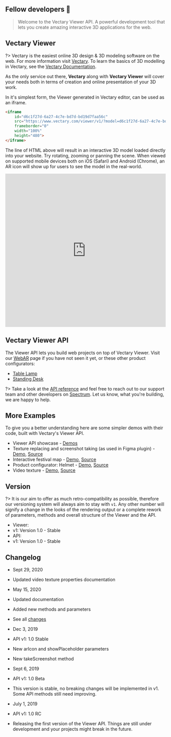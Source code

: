 ## Fellow developers &#128406;

> Welcome to the Vectary Viewer API. A powerful development tool that lets you create amazing interactive 3D applications for the web.

## Vectary Viewer

?> Vectary is the easiest online 3D design & 3D modeling software on the web. For more information visit [Vectary](https://www.vectary.com). To learn the basics of 3D modelling in Vectary, see the [Vectary Documentation](https://www.vectary.com/docs/).

As the only service out there, **Vectary** along with **Vectary Viewer** will cover your needs both in terms of creation and online presentation of your 3D work.

In it's simplest form, the Viewer generated in Vectary editor, can be used as an iframe.

```html
<iframe
    id="d6c1f27d-6a27-4c7e-bd7d-bd19d7faa56c"
    src="https://www.vectary.com/viewer/v1/?model=d6c1f27d-6a27-4c7e-bd7d-bd19d7faa56c&turntable=-2"
    frameborder="0"
    width="100%"
    height="480">
</iframe>
```
The line of HTML above will result in an interactive 3D model loaded directly into your website. Try rotating, zooming or panning the scene. When viewed on supported mobile devices both on iOS (Safari) and Android (Chrome), an AR icon will show up for users to see the model in the real-world.

<iframe id="d6c1f27d-6a27-4c7e-bd7d-bd19d7faa56c" src="https://www.vectary.com/viewer/v1/?model=d6c1f27d-6a27-4c7e-bd7d-bd19d7faa56c&turntable=-2" frameborder="0" width="100%" height="480"></iframe>

## Vectary Viewer API

The Viewer API lets you build web projects on top of Vectary Viewer. Visit our [WebAR](https://www.vectary.com/webar) page if you have not seen it yet, or these other product configurators:
- [Table Lamp](https://www.vectary.com/webar/vectary-lamp-3d-configurator/)
- [Standing Desk](https://www.vectary.com/webar/standing-desk-3d-configurator/)

?> Take a look at the [API reference](https://vectary.github.io/viewer-api/#/parameters) and feel free to reach out to our support team and other developers on [Spectrum](https://spectrum.chat/vectary). Let us know, what you're building, we are happy to help.

## More Examples

To give you a better understanding here are some simpler demos with their code, built with Vectary's Viewer API.

- Viewer API showcase - [Demos](https://www.vectary.com/viewer/demo/)
- Texture replacing and screenshot taking (as used in Figma plugin) - [Demo](https://plugin-demo.vectary.now.sh), [Source](https://github.com/vectary/plugin-demo)
- Interactive festival map - [Demo](https://grape-festival-map.vectary.now.sh/?lang=en), [Source](https://github.com/vectary/grape-festival-map)
- Product configurator: Helmet - [Demo](https://pocsports-demo.vectary.now.sh/), [Source](https://github.com/vectary/pocsports-demo)
- Video texture - [Demo](https://lyft-demo.vectary.now.sh/), [Source](https://github.com/vectary/lyft-demo)

## Version

?> It is our aim to offer as much retro-compatibility as possible, therefore our versioning system will always aim to stay with `v1`. Any other number will signify a change in the looks of the rendering output or a complete rework of parameters, methods and overall structure of the Viewer and the API.

- Viewer:
 - v1: Version 1.0 - Stable
- API:
 - v1: Version 1.0 - Stable

## Changelog

- Sept 29, 2020
 - Updated video texture properties documentation

- May 15, 2020
 - Updated documentation
 - Added new methods and parameters
 - See all [changes](https://github.com/vectary/vectary.github.io/commits/master)

- Dec 3, 2019
 - API v1: 1.0 Stable
 - New arIcon and showPlaceholder parameters
 - New takeScreenshot method

- Sept 6, 2019
 - API v1: 1.0 Beta
 - This version is stable, no breaking changes will be implemented in v1. Some API methods still need improving.

- July 1, 2019
 - API v1: 1.0 RC
 - Releasing the first version of the Viewer API. Things are still under development and your projects might break in the future.
